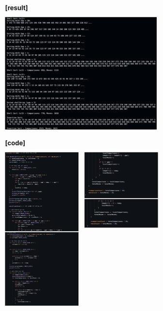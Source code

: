 ## [result]
<img src="./result.png" alt="Result Image" width="500">

## [code]
<div style="display: flex; justify-content: center; align-items: flex-start;">
  <div>
    <img src="./code1.png" alt="사진1" width="500"; height: 200px;">
    <img src="./code2.png" alt="사진2" width="500"; height: 0px;">
  </div>
  <div style="margin-left: 20px;">
    <img src="./code1-2.png" alt="사진3" width="500"; height: 200px;">
    <img src="./code2-2.png" alt="사진4" width="500"; height: -100px;">
  </div>
</div>